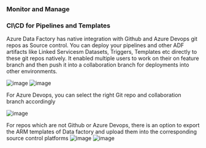 ### Monitor and Manage


### CI\CD for Pipelines and Templates

Azure Data Factory has native integration with Github and Azure Devops git repos as Source control. You can deploy your pipelines and other ADF artifacts like Linked Servicesm Datasets, Triggers, Templates etc directly to these git repos natively. It enabled multiple users to work on their on feature branch and then push it into a collaboration branch for deployments into other environments.

![image](https://user-images.githubusercontent.com/22504173/89733033-b93fdb80-da20-11ea-8432-733b6cd70ba4.png)
![image](https://user-images.githubusercontent.com/22504173/89733054-dc6a8b00-da20-11ea-9e02-63ef32bbf22a.png)

For Azure Devops, you can select the right Git repo and collaboration branch accordingly


![image](https://user-images.githubusercontent.com/22504173/89733083-0623b200-da21-11ea-98be-01a1fb148a05.png)


For repos which are not Github or Azure Devops, there is an option to export the ARM templates of Data factory and upload them into the corresponding source control platforms
![image](https://user-images.githubusercontent.com/22504173/89733931-e3949780-da26-11ea-9e10-c4cc87afe48b.png)
![image](https://user-images.githubusercontent.com/22504173/89733947-fa3aee80-da26-11ea-9d1d-d6b148acb565.png)
